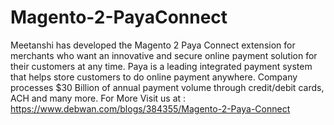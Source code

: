 # Magento-2-PayaConnect
Meetanshi has developed the Magento 2 Paya Connect extension for merchants who want an innovative and secure online payment solution for their customers at any time. Paya is a leading integrated payment system that helps store customers to do online payment anywhere. Company processes $30 Billion of annual payment volume through credit/debit cards, ACH and many more. For More Visit us at : https://www.debwan.com/blogs/384355/Magento-2-Paya-Connect

